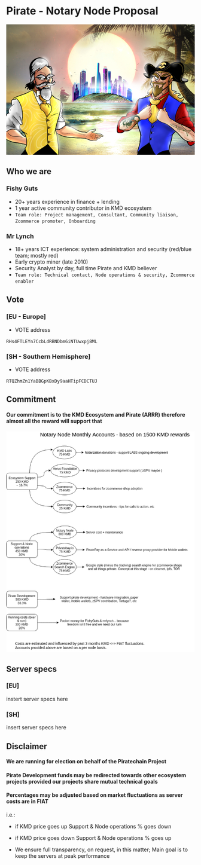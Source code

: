 # Pirate - Notary Node Proposal #

![](./welcome_pirates.jpg)

## Who we are ##

### Fishy Guts ###

- 20+ years experience in finance + lending
- 1 year active community contributor in KMD ecosystem
- ```Team role: Project management, Consultant, Community liaison, Zcommerce promoter, Onboarding```

### Mr Lynch ###

- 18+ years ICT experience: system administration and security (red/blue team; mostly red)
- Early crypto miner (late 2010)
- Security Analyst by day, full time Pirate and KMD believer
- ```Team role: Technical contact, Node operations & security, Zcommerce enabler``` 

## Vote ##

### [EU - Europe] ###

- VOTE address

```
RHs4FTLEYn7CcbLdRBNDbm6iNTUwxpj8ML
```

### [SH - Southern Hemisphere] ###

- VOTE address

```
RTQZhmZn1YaBBGpKBxDy9aaHTipFCDCTUJ 
```

## Commitment ##

#### Our commitment is to the KMD Ecosystem and Pirate (ARRR) therefore almost all the reward will support that ####

![](./nn_accounts.png)


## Server specs ##

### [EU] ###

instert server specs here

### [SH] ###

insert server specs here


## Disclaimer ##

#### We are running for election on behalf of the Piratechain Project ####

#### Pirate Development funds may be redirected towards other ecosystem projects provided our projects share mutual technical goals ####

#### Percentages may be adjusted based on market fluctuations as server costs are in FIAT ####
i.e.:
- if KMD price goes up Support & Node operations % goes down
- if KMD price goes down Support & Node operations % goes up

- We ensure full transparency, on request, in this matter; Main goal is to keep the servers at peak performance

